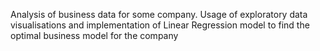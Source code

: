 Analysis of business data for some company. 
Usage of exploratory data visualisations and implementation of Linear Regression model to find the optimal business model for the company
